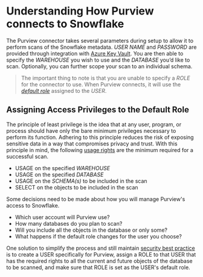 
# Understanding How Purview connects to Snowflake
The Purview connector takes several parameters during setup to allow it to perform scans of the Snowflake metadata. *USER NAME* and *PASSWORD* are provided through integration with [Azure Key Vault](https://github.com/tayganr/purviewlab/blob/main/modules/module02b.md#1-key-vault-access-policy-1-grant-yourself-access). You are then able to specify the *WAREHOUSE* you wish to use and the *DATABASE* you’d like to scan. Optionally, you can further scope your scan to an individual schema.

>The important thing to note is that you are unable to specify a _ROLE_ for the connector to use. 
>When Purview connects, it will use the _[default role](https://docs.snowflake.com/en/user-guide/admin-user-management.html#user-roles)_ assigned to the _USER_. 


## Assigning Access Privileges to the Default Role

The principle of least privilege is the idea that at any user, program, or process should have only the bare minimum privileges necessary to perform its function. Adhering to this principle reduces the risk of exposing sensitive data in a way that compromises privacy and trust. With this principle in mind, the following [usage rights](https://docs.snowflake.com/en/user-guide/security-access-control-privileges.html) are the minimum required for a successful scan.
- USAGE on the specified _WAREHOUSE_
- USAGE on the specified _DATABASE_
- USAGE on the _SCHEMA(s)_ to be included in the scan
- SELECT on the objects to be included in the scan

Some decisions need to be made about how you will manage Purview's access to Snowflake.
- Which user account will Purview use?
- How many databases do you plan to scan?
- Will you include all the objects in the database or only some?
- What happens if the default role changes for the user you choose?

One solution to simplify the process and still maintain [security best practice](https://docs.snowflake.com/en/user-guide/security-access-control-considerations.html) is to create a USER specifically for Purview, assign a ROLE to that USER that has the required rights to all the current and future objects of the database to be scanned, and make sure that ROLE is set as the USER's default role.
